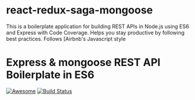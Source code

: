 # react-redux-saga-mongoose
This is a boilerplate application for building REST APIs in Node.js using ES6 and Express with Code Coverage. Helps you stay productive by following best practices. Follows [Airbnb's Javascript style
# Express & mongoose REST API Boilerplate in ES6 
[![Awesome](https://cdn.rawgit.com/sindresorhus/awesome/d7305f38d29fed78fa85652e3a63e154dd8e8829/media/badge.svg)](https://github.com/sindresorhus/awesome)
[![Build Status](https://img.shields.io/travis/KunalKapadia/express-mongoose-es6-rest-api/master.svg?style=flat-square)](https://travis-ci.org/KunalKapadia/express-mongoose-es6-rest-api)
